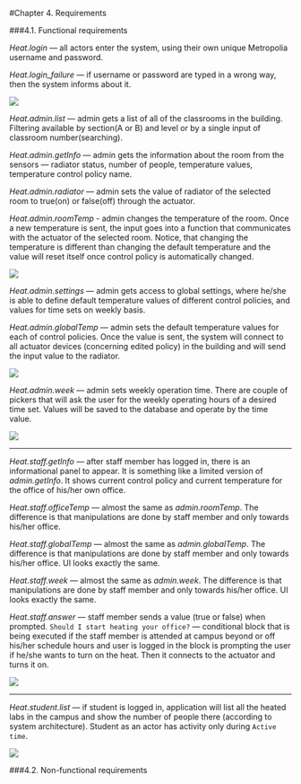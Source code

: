#Chapter 4. Requirements

###4.1. Functional requirements

*Heat.login* — all actors enter the system, using their own unique Metropolia username and password.

*Heat.login_failure* — if username or password are typed in a wrong way, then the system informs about it.

![](http://users.metropolia.fi/~aidarm/software_engineering/1.png) 

*Heat.admin.list* — admin gets a list of all of the classrooms in the building. Filtering available by section(A or B) and level or by a single input of classroom number(searching).

*Heat.admin.getInfo* — admin gets the information about the room from the sensors — radiator status, number of people, temperature values, temperature control policy name.

*Heat.admin.radiator* — admin sets the value of radiator of the selected room to true(on) or false(off) through the actuator.

*Heat.admin.roomTemp* - admin changes the temperature of the room. Once a new temperature is sent, the input goes into a function that communicates with the actuator of the selected room. Notice, that changing the temperature is different than changing the default temperature and the value will reset itself once control policy is automatically changed.

![](http://users.metropolia.fi/~aidarm/software_engineering/2.png)

*Heat.admin.settings* — admin gets access to global settings, where he/she is able to define default temperature values of different control policies, and values for time sets on weekly basis.

*Heat.admin.globalTemp* — admin sets the default temperature values for each of control policies. Once the value is sent, the system will connect to all actuator devices (concerning edited policy) in the building and will send the input value to the radiator.

![](http://users.metropolia.fi/~aidarm/software_engineering/3.png)

*Heat.admin.week* — admin sets weekly operation time. There are couple of pickers that will ask the user for the weekly operating hours of a desired time set. Values will be saved to the database and operate by the time value.

![](http://users.metropolia.fi/~aidarm/software_engineering/4.png) 

---

*Heat.staff.getInfo* — after staff member has logged in, there is an informational panel to appear. It is something like a limited version of *admin.getInfo*. It shows current control policy and current temperature for the office of his/her own office.

*Heat.staff.officeTemp* — almost the same as *admin.roomTemp*. The difference is that manipulations are done by staff member and only towards his/her office.

*Heat.staff.globalTemp* — almost the same as *admin.globalTemp*. The difference is that manipulations are done by staff member and only towards his/her office. UI looks exactly the same.

*Heat.staff.week* — almost the same as *admin.week*. The difference is that manipulations are done by staff member and only towards his/her office. UI looks exactly the same.

*Heat.staff.answer* — staff member sends a value (true or false) when prompted. `Should I start heating your office?` — conditional block that is being executed if the staff member is attended at campus beyond or off his/her schedule hours and user is logged in the block is prompting the user if he/she wants to turn on the heat. Then it connects to the actuator and turns it on.

![](http://users.metropolia.fi/~aidarm/software_engineering/5.png)

---

*Heat.student.list* — if student is logged in, application will list all the heated labs in the campus and show the number of people there (according to system architecture). Student as an actor has activity only during `Active time`.


![](http://users.metropolia.fi/~aidarm/software_engineering/6.png)

###4.2. Non-functional requirements
